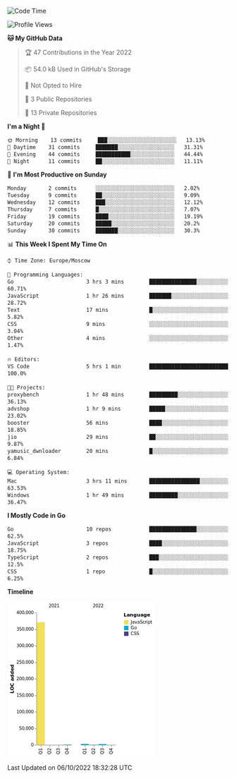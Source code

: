 <!--START_SECTION:waka-->
![Code Time](http://img.shields.io/badge/Code%20Time-420%20hrs%2045%20mins-blue)

![Profile Views](http://img.shields.io/badge/Profile%20Views-0-blue)

**🐱 My GitHub Data** 

> 🏆 47 Contributions in the Year 2022
 > 
> 📦 54.0 kB Used in GitHub's Storage 
 > 
> 🚫 Not Opted to Hire
 > 
> 📜 3 Public Repositories 
 > 
> 🔑 13 Private Repositories  
 > 
**I'm a Night 🦉** 

```text
🌞 Morning    13 commits     ███░░░░░░░░░░░░░░░░░░░░░░   13.13% 
🌆 Daytime    31 commits     ███████░░░░░░░░░░░░░░░░░░   31.31% 
🌃 Evening    44 commits     ███████████░░░░░░░░░░░░░░   44.44% 
🌙 Night      11 commits     ██░░░░░░░░░░░░░░░░░░░░░░░   11.11%

```
📅 **I'm Most Productive on Sunday** 

```text
Monday       2 commits      ░░░░░░░░░░░░░░░░░░░░░░░░░   2.02% 
Tuesday      9 commits      ██░░░░░░░░░░░░░░░░░░░░░░░   9.09% 
Wednesday    12 commits     ███░░░░░░░░░░░░░░░░░░░░░░   12.12% 
Thursday     7 commits      █░░░░░░░░░░░░░░░░░░░░░░░░   7.07% 
Friday       19 commits     ████░░░░░░░░░░░░░░░░░░░░░   19.19% 
Saturday     20 commits     █████░░░░░░░░░░░░░░░░░░░░   20.2% 
Sunday       30 commits     ███████░░░░░░░░░░░░░░░░░░   30.3%

```


📊 **This Week I Spent My Time On** 

```text
⌚︎ Time Zone: Europe/Moscow

💬 Programming Languages: 
Go                       3 hrs 3 mins        ███████████████░░░░░░░░░░   60.71% 
JavaScript               1 hr 26 mins        ███████░░░░░░░░░░░░░░░░░░   28.72% 
Text                     17 mins             █░░░░░░░░░░░░░░░░░░░░░░░░   5.82% 
CSS                      9 mins              ░░░░░░░░░░░░░░░░░░░░░░░░░   3.04% 
Other                    4 mins              ░░░░░░░░░░░░░░░░░░░░░░░░░   1.47%

🔥 Editors: 
VS Code                  5 hrs 1 min         █████████████████████████   100.0%

🐱‍💻 Projects: 
proxybench               1 hr 48 mins        █████████░░░░░░░░░░░░░░░░   36.13% 
advshop                  1 hr 9 mins         █████░░░░░░░░░░░░░░░░░░░░   23.02% 
booster                  56 mins             ████░░░░░░░░░░░░░░░░░░░░░   18.85% 
jio                      29 mins             ██░░░░░░░░░░░░░░░░░░░░░░░   9.87% 
yamusic_dwnloader        20 mins             █░░░░░░░░░░░░░░░░░░░░░░░░   6.84%

💻 Operating System: 
Mac                      3 hrs 11 mins       ████████████████░░░░░░░░░   63.53% 
Windows                  1 hr 49 mins        █████████░░░░░░░░░░░░░░░░   36.47%

```

**I Mostly Code in Go** 

```text
Go                       10 repos            ███████████████░░░░░░░░░░   62.5% 
JavaScript               3 repos             ████░░░░░░░░░░░░░░░░░░░░░   18.75% 
TypeScript               2 repos             ███░░░░░░░░░░░░░░░░░░░░░░   12.5% 
CSS                      1 repo              █░░░░░░░░░░░░░░░░░░░░░░░░   6.25%

```


**Timeline**

![Chart not found](https://raw.githubusercontent.com/jeezft/jeezft/main/charts/bar_graph.png) 


 Last Updated on 06/10/2022 18:32:28 UTC
<!--END_SECTION:waka-->
